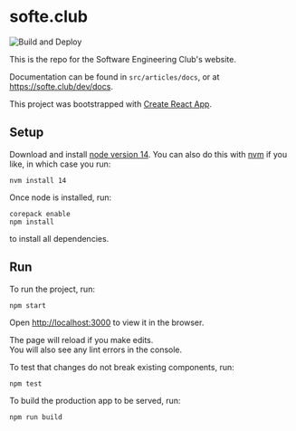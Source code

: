 # softe.club

![Build and Deploy](https://github.com/StevensSEC/sec.club/workflows/Build%20and%20Deploy/badge.svg)

This is the repo for the Software Engineering Club's website.

Documentation can be found in `src/articles/docs`, or at https://softe.club/dev/docs.

This project was bootstrapped with [Create React App](https://github.com/facebook/create-react-app).

## Setup

Download and install [node version 14](https://nodejs.org/download/release/v14.17.6/). You can also do this with [nvm](https://github.com/nvm-sh/nvm#installing-and-updating) if you like, in which case you run:
```
nvm install 14
```

Once node is installed, run:
```
corepack enable
npm install
```

to install all dependencies.

## Run

To run the project, run:

```
npm start
```

Open [http://localhost:3000](http://localhost:3000) to view it in the browser.

The page will reload if you make edits.<br />
You will also see any lint errors in the console.

To test that changes do not break existing components, run:

```
npm test
```

To build the production app to be served, run:

```
npm run build
```
